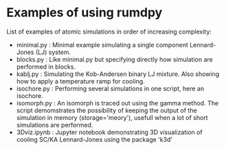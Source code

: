 # Examples of using rumdpy

List of examples of atomic simulations in order of increasing complexity:
- minimal.py : Minimal example simulating a single component Lennard-Jones (LJ) system.
- blocks.py : Like minimal.py but specifying directly how simulation are performed in blocks.
- kablj.py : Simulating the Kob-Andersen binary LJ mixture. Also showing how to apply a temperature ramp for cooling.
- isochore.py : Performing several simulations in one script, here an isochore.
- isomorph.py : An isomorph is traced out using the gamma method. The script demomstrates the possibility of keeping the output of the simulation in memory (storage='meory'), usefull when a lot of short simulations are performed.
- 3Dviz.ipynb : Jupyter notebook demonstrating 3D visualization of cooling SC/KA Lennard-Jones using the package 'k3d'
